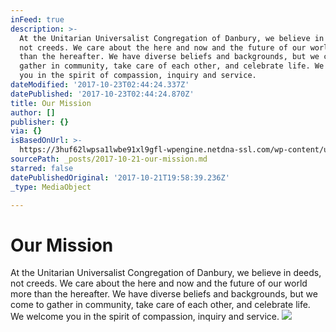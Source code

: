 ```yaml
---
inFeed: true
description: >-
  At the Unitarian Universalist Congregation of Danbury, we believe in deeds,
  not creeds. We care about the here and now and the future of our world more
  than the hereafter. We have diverse beliefs and backgrounds, but we come to
  gather in community, take care of each other, and celebrate life. We welcome
  you in the spirit of compassion, inquiry and service.
dateModified: '2017-10-23T02:44:24.337Z'
datePublished: '2017-10-23T02:44:24.870Z'
title: Our Mission
author: []
publisher: {}
via: {}
isBasedOnUrl: >-
  https://3huf62lwpsa1lwbe91xl9gfl-wpengine.netdna-ssl.com/wp-content/uploads/2016/10/uucd_fh_1.jpg
sourcePath: _posts/2017-10-21-our-mission.md
starred: false
datePublishedOriginal: '2017-10-21T19:58:39.236Z'
_type: MediaObject

---
```

# Our Mission

At the Unitarian Universalist Congregation of Danbury, we believe in deeds, not creeds. We care about the here and now and the future of our world more than the hereafter. We have diverse beliefs and backgrounds, but we come to gather in community, take care of each other, and celebrate life. We welcome you in the spirit of compassion, inquiry and service.
![](https://imgflo.herokuapp.com/graph/2b2431f8e7ba7b0/857f7b6c91425674bd5d61e078461eb5/noop.jpg?input=https%3A%2F%2F3huf62lwpsa1lwbe91xl9gfl-wpengine.netdna-ssl.com%2Fwp-content%2Fuploads%2F2016%2F10%2Fuucd_fh_1.jpg)